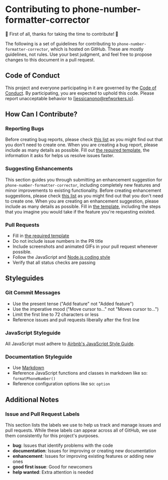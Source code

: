 # Contributing to phone-number-formatter-corrector

🎉 First of all, thanks for taking the time to contribute! 🎉

The following is a set of guidelines for contributing to `phone-number-formatter-corrector`, which is hosted on GitHub. These are mostly guidelines, not rules. Use your best judgment, and feel free to propose changes to this document in a pull request.

## Code of Conduct

This project and everyone participating in it are governed by the [Code of Conduct](CODE_OF_CONDUCT.md). By participating, you are expected to uphold this code. Please report unacceptable behavior to [jessicanono@refworkers.io].

## How Can I Contribute?

### Reporting Bugs

Before creating bug reports, please check [this list](https://github.com/jessicaNono/correcttel/issues) as you might find out that you don't need to create one. When you are creating a bug report, please include as many details as possible. Fill out [the required template](https://github.com/jessicaNono/correcttel/issues/new?template=bug_report.md), the information it asks for helps us resolve issues faster.

### Suggesting Enhancements

This section guides you through submitting an enhancement suggestion for `phone-number-formatter-corrector`, including completely new features and minor improvements to existing functionality. Before creating enhancement suggestions, please check [this list](https://github.com/jessicaNono/correcttel/issues) as you might find out that you don't need to create one. When you are creating an enhancement suggestion, please include as many details as possible. Fill in [the template](https://github.com/jessicaNono/correcttel/issues/new?template=feature_request.md), including the steps that you imagine you would take if the feature you're requesting existed.

### Pull Requests

- Fill in [the required template](https://github.com/jessicaNono/correcttel/pull/new)
- Do not include issue numbers in the PR title
- Include screenshots and animated GIFs in your pull request whenever possible.
- Follow the JavaScript and [Node.js coding style](https://github.com/airbnb/javascript)
- Verify that all status checks are passing

## Styleguides

### Git Commit Messages

- Use the present tense ("Add feature" not "Added feature")
- Use the imperative mood ("Move cursor to..." not "Moves cursor to...")
- Limit the first line to 72 characters or less
- Reference issues and pull requests liberally after the first line

### JavaScript Styleguide

All JavaScript must adhere to [Airbnb's JavaScript Style Guide](https://github.com/airbnb/javascript).

### Documentation Styleguide

- Use [Markdown](https://guides.github.com/features/mastering-markdown/)
- Reference JavaScript functions and classes in markdown like so: `formatPhoneNumber()`
- Reference configuration options like so: `option`

## Additional Notes

### Issue and Pull Request Labels

This section lists the labels we use to help us track and manage issues and pull requests. While these labels can appear across all of GitHub, we use them consistently for this project's purposes.

- **bug**: Issues that identify problems with the code
- **documentation**: Issues for improving or creating new documentation
- **enhancement**: Issues for improving existing features or adding new ones
- **good first issue**: Good for newcomers
- **help wanted**: Extra attention is needed
